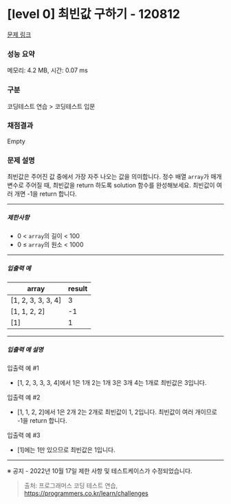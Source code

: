# [level 0] 최빈값 구하기 - 120812 

[문제 링크](https://school.programmers.co.kr/learn/courses/30/lessons/120812) 

### 성능 요약

메모리: 4.2 MB, 시간: 0.07 ms

### 구분

코딩테스트 연습 > 코딩테스트 입문

### 채점결과

Empty

### 문제 설명

<p>최빈값은 주어진 값 중에서 가장 자주 나오는 값을 의미합니다. 정수 배열 <code>array</code>가 매개변수로 주어질 때, 최빈값을 return 하도록 solution 함수를 완성해보세요. 최빈값이 여러 개면 -1을 return 합니다.</p>

<hr>

<h5>제한사항</h5>

<ul>
<li>0 &lt; <code>array</code>의 길이 &lt; 100</li>
<li>0&nbsp;≤&nbsp;<code>array</code>의 원소 &lt; 1000</li>
</ul>

<hr>

<h5>입출력 예</h5>
<table class="table">
        <thead><tr>
<th>array</th>
<th>result</th>
</tr>
</thead>
        <tbody><tr>
<td>[1, 2, 3, 3, 3, 4]</td>
<td>3</td>
</tr>
<tr>
<td>[1, 1, 2, 2]</td>
<td>-1</td>
</tr>
<tr>
<td>[1]</td>
<td>1</td>
</tr>
</tbody>
      </table>
<hr>

<h5>입출력 예 설명</h5>

<p>입출력 예 #1</p>

<ul>
<li>[1, 2, 3, 3, 3, 4]에서 1은 1개 2는 1개 3은 3개 4는 1개로 최빈값은 3입니다.</li>
</ul>

<p>입출력 예 #2</p>

<ul>
<li>[1, 1, 2, 2]에서 1은 2개 2는 2개로 최빈값이 1, 2입니다. 최빈값이 여러 개이므로 -1을 return 합니다.</li>
</ul>

<p>입출력 예 #3</p>

<ul>
<li>[1]에는 1만 있으므로 최빈값은 1입니다.</li>
</ul>

<hr>

<p>※ 공지 - 2022년 10월 17일 제한 사항 및 테스트케이스가 수정되었습니다.</p>


> 출처: 프로그래머스 코딩 테스트 연습, https://programmers.co.kr/learn/challenges